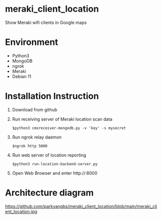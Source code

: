 # meraki_client_location
Show Meraki wifi clients in Google maps

# Environment
- Python3
- MongoDB
- ngrok
- Meraki
- Debian 11

# Installation Instruction
1) Download from github
2) Run receiving server of Meraki location scan data
   
       $python3 cmxreceiver-mongodb.py -v 'key' -s mysecret
3) Run ngrok relay daemon

       $ngrok http 5000
4) Run web server of location reporting

       $python3 run-location-backend-server.py
5) Open Web Browser and enter http://<web server IP>:8000

# Architecture diagram
https://github.com/parkyangbs/meraki_client_location/blob/main/meraki_client_location.jpg
